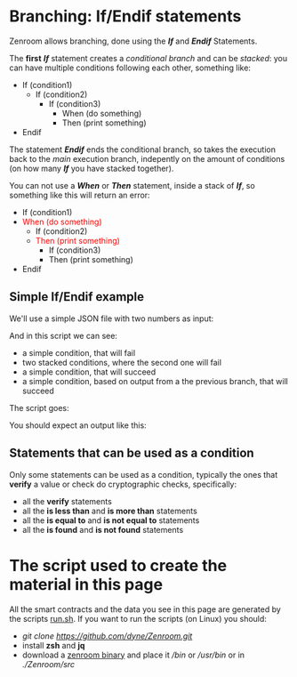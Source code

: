 
# Branching: If/Endif statements

Zenroom allows branching, done using the ***If*** and ***Endif*** Statements. 

The **first** ***If*** statement creates a *conditional branch* and can be *stacked*: you can have multiple conditions following each other, something like: 

* If (condition1)
  * If (condition2)
    * If (condition3)
		* When (do something)
		* Then (print something)
* Endif

The statement ***Endif*** ends the conditional branch, so takes the execution back to the *main* execution branch, indepently on the amount of conditions (on how many ***If*** you have stacked together).

You can not use a ***When*** or ***Then*** statement, inside a stack of ***If***, so something like this will return an error: 

* If (condition1)
* <span style="color: red">When (do something)</span>
  * If (condition2)
  * <span style="color: red">Then (print something)</span>
    * If (condition3)
	* Then (print something)
* Endif



## Simple If/Endif example 

We'll use a simple JSON file with two numbers as input:

[](../_media/examples/zencode_cookbook/branching/leftrightA.json ':include :type=code json')

And in this script we can see: 
* a simple condition, that will fail 
* two stacked conditions, where the second one will fail  
* a simple condition, that will succeed
* a simple condition, based on output from a the previous branch, that will succeed

The script goes: 

[](../_media/examples/zencode_cookbook/branching/branchA.zen ':include :type=code gherkin')

You should expect an output like this: 

[](../_media/examples/zencode_cookbook/branching/outputA.json ':include :type=code json')



## Statements that can be used as a condition 

Only some statements can be used as a condition, typically the ones that **verify** a value or check do cryptographic checks, specifically:

* all the **verify** statements
* all the **is less than** and **is more than** statements
* all the **is equal to** and **is not equal to** statements
* all the **is found** and **is not found** statements



# The script used to create the material in this page

All the smart contracts and the data you see in this page are generated by the scripts [run.sh](https://github.com/dyne/Zenroom/blob/master/test/zencode_branching/run.sh). If you want to run the scripts (on Linux) you should: 
 - *git clone https://github.com/dyne/Zenroom.git*
 - install **zsh** and **jq**
 - download a [zenroom binary](https://zenroom.org/#downloads) and place it */bin* or */usr/bin* or in *./Zenroom/src*



<!-- Temp removed, 


-->